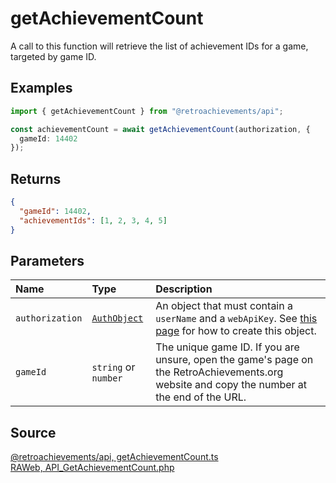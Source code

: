 # getAchievementCount

A call to this function will retrieve the list of achievement IDs for a game, targeted by game ID.

## Examples

```ts
import { getAchievementCount } from "@retroachievements/api";

const achievementCount = await getAchievementCount(authorization, {
  gameId: 14402
});
```

## Returns

```json
{
  "gameId": 14402,
  "achievementIds": [1, 2, 3, 4, 5]
}
```

## Parameters

| Name            | Type                                        | Description                                                                                                                                 |
| :-------------- | :------------------------------------------ | :------------------------------------------------------------------------------------------------------------------------------------------ |
| `authorization` | [`AuthObject`](/v1/data-models/auth-object) | An object that must contain a `userName` and a `webApiKey`. See [this page](/getting-started) for how to create this object.                |
| `gameId`        | `string` or `number`                        | The unique game ID. If you are unsure, open the game's page on the RetroAchievements.org website and copy the number at the end of the URL. |

## Source

[@retroachievements/api, getAchievementCount.ts](https://github.dev/RetroAchievements/api-js/blob/main/src/game/getAchievementCount.ts)  
[RAWeb, API_GetAchievementCount.php](https://github.dev/RetroAchievements/RAWeb/blob/master/public/API/API_GetAchievementCount.php)
